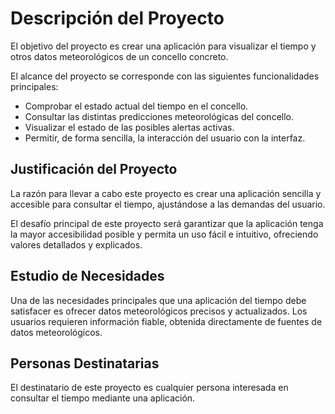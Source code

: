 # Descripción del Proyecto

El objetivo del proyecto es crear una aplicación para visualizar el tiempo y otros datos meteorológicos de un concello concreto.

El alcance del proyecto se corresponde con las siguientes funcionalidades principales:

- Comprobar el estado actual del tiempo en el concello.
- Consultar las distintas predicciones meteorológicas del concello.
- Visualizar el estado de las posibles alertas activas.
- Permitir, de forma sencilla, la interacción del usuario con la interfaz.



## Justificación del Proyecto

La razón para llevar a cabo este proyecto es crear una aplicación sencilla y accesible para consultar el tiempo, ajustándose a las demandas del usuario.

El desafío principal de este proyecto será garantizar que la aplicación tenga la mayor accesibilidad posible y permita un uso fácil e intuitivo, ofreciendo valores detallados y explicados.



## Estudio de Necesidades

Una de las necesidades principales que una aplicación del tiempo debe satisfacer es ofrecer datos meteorológicos precisos y actualizados. Los usuarios requieren información fiable, obtenida directamente de fuentes de datos meteorológicos.



## Personas Destinatarias

El destinatario de este proyecto es cualquier persona interesada en consultar el tiempo mediante una aplicación.

